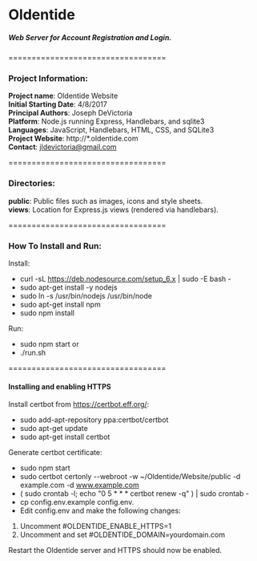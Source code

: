 # Oldentide

##### Web Server for Account Registration and Login.

==================================

### Project Information:

**Project name**: Oldentide Website<br>
**Initial Starting Date**: 4/8/2017<br>
**Principal Authors**: Joseph DeVictoria<br>
**Platform**: Node.js running Express, Handlebars, and sqlite3<br>
**Languages**: JavaScript, Handlebars, HTML, CSS, and SQLite3<br>
**Project Website**: http://*.oldentide.com<br>
**Contact**: jldevictoria@gmail.com

==================================

### Directories:

**public**:             Public files such as images, icons and style sheets.<br>
**views**:              Location for Express.js views (rendered via handlebars).<br>

==================================

### How To Install and Run:

Install:

* curl -sL https://deb.nodesource.com/setup_6.x | sudo -E bash -
* sudo apt-get install -y nodejs
* sudo ln -s /usr/bin/nodejs /usr/bin/node
* sudo apt-get install npm
* sudo npm install

Run:

* sudo npm start
or
* ./run.sh

==================================

#### Installing and enabling HTTPS

Install certbot from https://certbot.eff.org/:

* sudo add-apt-repository ppa:certbot/certbot
* sudo apt-get update
* sudo apt-get install certbot

Generate certbot certificate:

* sudo npm start
* sudo certbot certonly --webroot -w ~/Oldentide/Website/public -d example.com -d www.example.com
* ( sudo crontab -l; echo "0 5 * * * certbot renew -q" ) | sudo crontab -
* cp config.env.example config.env.
* Edit config.env and make the following changes:
1. Uncomment #OLDENTIDE_ENABLE_HTTPS=1
2. Uncomment and set #OLDENTIDE_DOMAIN=yourdomain.com

Restart the Oldentide server and HTTPS should now be enabled.
